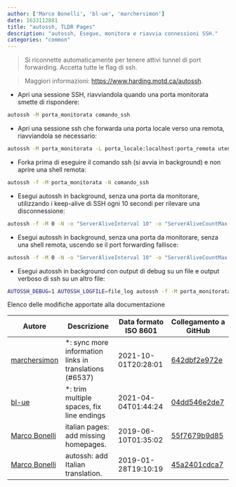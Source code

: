 ```yaml
---
author: ['Marco Bonelli', 'bl-ue', 'marchersimon']
date: 1633112881
title: "autossh, TLDR Pages"
description: "autossh, Esegue, monitora e riavvia connessioni SSH."
categories: "common"
---
```

> Si riconnette automaticamente per tenere attivi tunnel di port forwarding. Accetta tutte le flag di ssh.

> Maggiori informazioni: <https://www.harding.motd.ca/autossh>.

- Apri una sessione SSH, riavviandola quando una porta monitorata smette di rispondere:

```bash
autossh -M porta_monitorata comando_ssh
```

- Apri una sessione ssh che forwarda una porta locale verso una remota, riavviandola se necessario:

```bash
autossh -M porta_monitorata -L porta_locale:localhost:porta_remota utente@host
```

- Forka prima di eseguire il comando ssh (si avvia in background) e non aprire una shell remota:

```bash
autossh -f -M porta_monitorata -N comando_ssh
```

- Esegui autossh in background, senza una porta da monitorare, utilizzando i keep-alive di SSH ogni 10 secondi per rilevare una disconnessione:

```bash
autossh -f -M 0 -N -o "ServerAliveInterval 10" -o "ServerAliveCountMax 3" comando_ssh
```

- Esegui autossh in background, senza una porta da monitorare, senza una shell remota, uscendo se il port forwarding fallisce:

```bash
autossh -f -M 0 -N -o "ServerAliveInterval 10" -o "ServerAliveCountMax 3" -o ExitOnForwardFailure=yes -L porta_locale:localhost:porta_remota utente@host
```

- Esegui autossh in background con output di debug su un file e output verboso di ssh su un altro file:

```bash
AUTOSSH_DEBUG=1 AUTOSSH_LOGFILE=file_log autossh -f -M porta_monitorata -v -E file_log_ssh comando_ssh
```
Elenco delle modifiche apportate alla documentazione


Autore | Descrizione | Data formato ISO 8601 | Collegamento a GitHub
------|-----|-----|-----
[marchersimon](mailto:50295997+marchersimon@users.noreply.github.com) | *: sync more information links in translations (#6537) | 2021-10-01T20:28:01 | [642dbf2e972e](https://github.com/tldr-pages/tldr/commit/642dbf2e972e388fab8c84ba3b4685fb862b6454)
[bl-ue](mailto:54780737+bl-ue@users.noreply.github.com) | *: trim multiple spaces, fix line endings | 2021-04-04T01:44:24 | [04dd546e2de7](https://github.com/tldr-pages/tldr/commit/04dd546e2de7f59f40a867acca6f46b0dc8ea9b4)
[Marco Bonelli](mailto:marco@mebeim.net) | italian pages: add missing homepages. | 2019-06-10T01:35:02 | [55f7679b9d85](https://github.com/tldr-pages/tldr/commit/55f7679b9d85480f6c81738bd32c7901a1db36fe)
[Marco Bonelli](mailto:mb5.marcob@gmail.com) | autossh: add Italian translation. | 2019-01-28T19:10:19 | [45a2401cdca7](https://github.com/tldr-pages/tldr/commit/45a2401cdca705b0aa9b340c90511e32558e534a)

